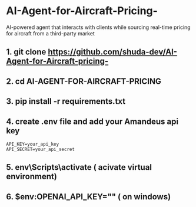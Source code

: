 # AI-Agent-for-Aircraft-Pricing-
AI-powered agent that interacts with clients while sourcing real-time pricing for aircraft from a third-party market



## 1. git clone https://github.com/shuda-dev/AI-Agent-for-Aircraft-pricing-

## 2. cd AI-AGENT-FOR-AIRCRAFT-PRICING

## 3. pip install -r requirements.txt

## 4. create .env file and add your Amandeus api key

    API_KEY=your_api_key
    API_SECRET=your_api_secret

## 5. env\Scripts\activate ( acivate virtual environment)

## 6. $env:OPENAI_API_KEY="" ( on windows)

